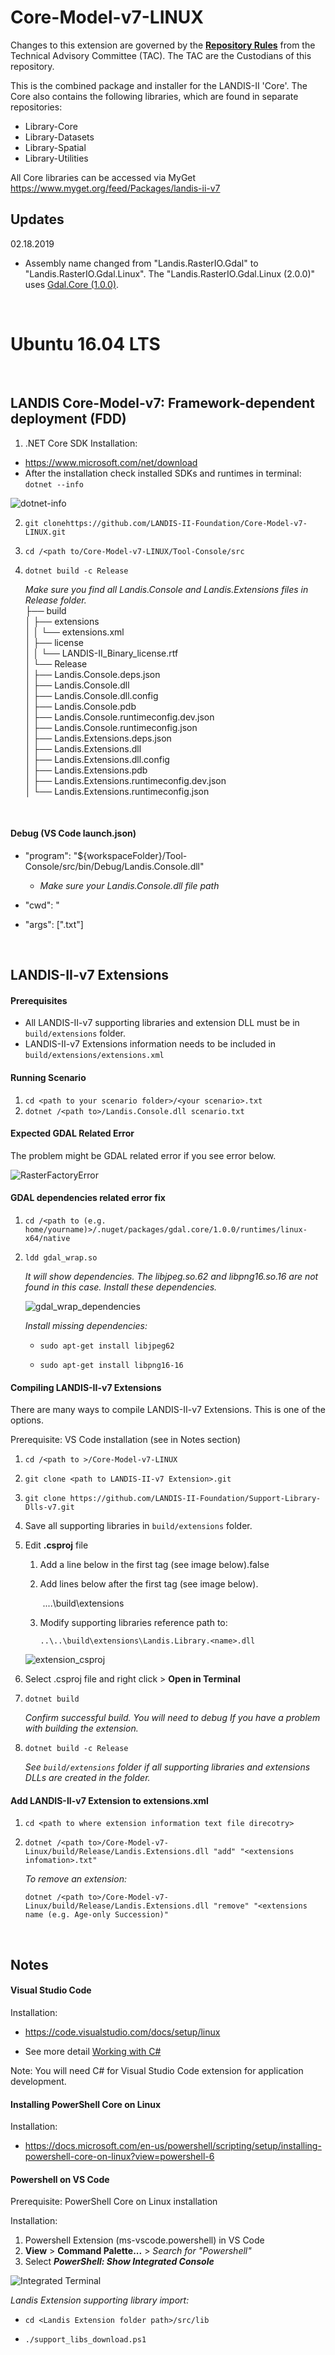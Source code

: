 # Core-Model-v7-LINUX

Changes to this extension are governed by the [**Repository Rules**](https://sites.google.com/site/landismodel/developers) from the Technical Advisory Committee (TAC).  The TAC are the Custodians of this repository.

This is the combined package and installer for the LANDIS-II 'Core'.  The Core also contains the following libraries, which are found in separate repositories:

- Library-Core
- Library-Datasets
- Library-Spatial
- Library-Utilities

All Core libraries can be accessed via MyGet https://www.myget.org/feed/Packages/landis-ii-v7

## Updates
02.18.2019
- Assembly name changed from "Landis.RasterIO.Gdal" to "Landis.RasterIO.Gdal.Linux".  The "Landis.RasterIO.Gdal.Linux (2.0.0)" uses [Gdal.Core (1.0.0)](https://www.nuget.org/packages/Gdal.Core/2.3.0-beta-023).  


</br>

# Ubuntu 16.04 LTS

</br>

## LANDIS Core-Model-v7: Framework-dependent deployment (FDD)



1. .NET Core SDK Installation:

* https://www.microsoft.com/net/download
* After the installation check installed SDKs and runtimes in terminal: `dotnet --info`

![dotnet-info](./doc/imgs/dotnet_info.png)



2. `git clonehttps://github.com/LANDIS-II-Foundation/Core-Model-v7-LINUX.git `

3. `cd /<path to/Core-Model-v7-LINUX/Tool-Console/src`

4. `dotnet build -c Release`

   *Make sure you find all Landis.Console and Landis.Extensions files in Release folder.*</br>
   ├── build</br>
   │   ├── extensions</br>
   │   │   └── extensions.xml</br>
   │   ├── license</br>
   │   │   └── LANDIS-II_Binary_license.rtf</br>
   │   └── Release</br>
   │       ├── Landis.Console.deps.json</br>
   │       ├── Landis.Console.dll</br>
   │       ├── Landis.Console.dll.config</br>
   │       ├── Landis.Console.pdb</br>
   │       ├── Landis.Console.runtimeconfig.dev.json</br>
   │       ├── Landis.Console.runtimeconfig.json</br>
   │       ├── Landis.Extensions.deps.json</br>
   │       ├── Landis.Extensions.dll</br>
   │       ├── Landis.Extensions.dll.config</br>
   │       ├── Landis.Extensions.pdb</br>
   │       ├── Landis.Extensions.runtimeconfig.dev.json</br>
   │       └── Landis.Extensions.runtimeconfig.json</br>

</br>

#### Debug (VS Code launch.json)

* "program": "${workspaceFolder}/Tool-Console/src/bin/Debug/Landis.Console.dll"
  * *Make sure your Landis.Console.dll file path*

* "cwd": "<path to your extension scenario text file directory>
* "args": ["<your scenario>.txt"]

</br>



## LANDIS-II-v7 Extensions

#### Prerequisites

* All LANDIS-II-v7 supporting libraries and extension DLL must be in `build/extensions` folder.
* LANDIS-II-v7 Extensions information needs to be included in `build/extensions/extensions.xml`



#### Running Scenario

1. `cd <path to your scenario folder>/<your scenario>.txt` 
2. `dotnet /<path to>/Landis.Console.dll scenario.txt`



#### Expected GDAL Related Error

The problem might be GDAL related error if you see error below.

![RasterFactoryError](./doc/imgs/rasterfactory_error.png)



#### **GDAL dependencies related error fix**

1. `cd /<path to (e.g. home/yourname)>/.nuget/packages/gdal.core/1.0.0/runtimes/linux-x64/native`

2. `ldd gdal_wrap.so`

   *It will show dependencies.  The libjpeg.so.62 and libpng16.so.16 are not found in this case. Install these dependencies.* 

   ![gdal_wrap_dependencies](./doc/imgs/gdal_wrap_dependencies.png)

   *Install missing dependencies:*

   * `sudo apt-get install libjpeg62`

   * `sudo apt-get install libpng16-16`



#### Compiling LANDIS-II-v7 Extensions

There are many ways to compile LANDIS-II-v7 Extensions.  This is one of the options.

Prerequisite: VS Code installation (see in Notes section)

1. `cd /<path to >/Core-Model-v7-LINUX`

2. `git clone <path to LANDIS-II-v7 Extension>.git`

3. `git clone https://github.com/LANDIS-II-Foundation/Support-Library-Dlls-v7.git`

4. Save all supporting libraries in `build/extensions` folder.

5. Edit **<Landis-ii-v7 Extension>.csproj** file

   1. Add a line below in the first <PropertyGroup> tag (see image below).<AppendTargetFrameworkToOutputPath>false</AppendTargetFrameworkToOutputPath>

   2. Add lines below after the first <PropertyGroup> tag (see image below).

        <PropertyGroup Condition="'$(Configuration)|$(Platform)'=='Release|AnyCPU'">

      ​    <OutputPath>..\..\build\extensions</OutputPath>

        </PropertyGroup>

   3. Modify supporting libraries reference path to:

      `..\..\build\extensions\Landis.Library.<name>.dll`

   ![extension_csproj](./doc/imgs/extensions_csproj.png)

6. Select <extension>.csproj file and right click > **Open in Terminal**

7. `dotnet build`

   *Confirm successful build. You will need to debug If you have a problem with building the extension.*

8. `dotnet build -c Release`

   *See `build/extensions` folder if all supporting libraries and extensions DLLs are created in the folder.*



#### Add LANDIS-II-v7 Extension to extensions.xml

1. `cd <path to where extension information text file direcotry>`

2. `dotnet /<path to>/Core-Model-v7-Linux/build/Release/Landis.Extensions.dll "add" "<extensions infomation>.txt"`

   *To remove an extension:*

   `dotnet /<path to>/Core-Model-v7-Linux/build/Release/Landis.Extensions.dll "remove" "<extensions name (e.g. Age-only Succession)"`


</br>


## Notes



#### Visual Studio Code

Installation: 

* https://code.visualstudio.com/docs/setup/linux

* See more detail [Working with C#](https://code.visualstudio.com/docs/languages/csharp)

Note:  You will need  C# for Visual Studio Code extension for application development.



#### Installing PowerShell Core on Linux

Installation: 

* https://docs.microsoft.com/en-us/powershell/scripting/setup/installing-powershell-core-on-linux?view=powershell-6



#### Powershell on VS Code

Prerequisite: PowerShell Core on Linux installation

Installation: 

1. Powershell Extension (ms-vscode.powershell) in VS Code 
2. **View** > **Command Palette...** > *Search for "Powershell"*
3. Select **_PowerShell: Show Integrated Console_**

![Integrated Terminal](./doc/imgs/integrated_terminal.png)

*Landis Extension supporting library import:*

* `cd <Landis Extension folder path>/src/lib`

* `./support_libs_download.ps1`

